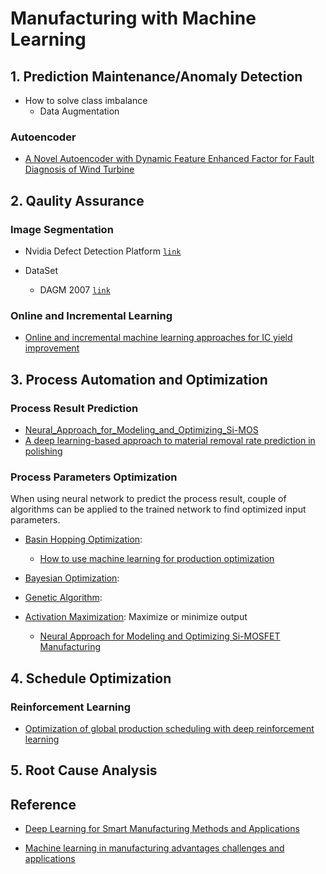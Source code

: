 # Manufacturing with Machine Learning

## 1. Prediction Maintenance/Anomaly Detection

* How to solve class imbalance
  * Data Augmentation 

### Autoencoder

* [A Novel Autoencoder with Dynamic Feature Enhanced Factor for Fault Diagnosis of Wind Turbine](https://www.mdpi.com/2079-9292/9/4/600)


## 2. Qaulity Assurance

### Image Segmentation

* Nvidia Defect Detection Platform [`link`](https://devblogs.nvidia.com/automatic-defect-inspection-using-the-nvidia-end-to-end-deep-learning-platform/)

* DataSet 
   * DAGM 2007 [`link`](https://conferences.mpi-inf.mpg.de/dagm/2007/prizes.html)


### Online and Incremental Learning

* [Online and incremental machine learning approaches for IC yield improvement](https://ieeexplore.ieee.org/document/8203857/)

## 3. Process Automation and Optimization

### Process Result Prediction

* [Neural_Approach_for_Modeling_and_Optimizing_Si-MOS](https://github.com/epadam/Machine-Learning-Tutorial-Demo-Resources/files/7228767/Neural_Approach_for_Modeling_and_Optimizing_Si-MOS.pdf)
* [A deep learning-based approach to material removal rate prediction in polishing](https://www.sciencedirect.com/science/article/abs/pii/S0007850617300136)

### Process Parameters Optimization

When using neural network to predict the process result, couple of algorithms can be applied to the trained network to find optimized input parameters.

* [Basin Hopping Optimization]():
  
  * [How to use machine learning for production optimization](https://towardsdatascience.com/machine-learning-for-production-optimization-e460a0b82237)

* [Bayesian Optimization]():

* [Genetic Algorithm]():

* [Activation Maximization](): Maximize or minimize output 

  * [Neural Approach for Modeling and Optimizing Si-MOSFET Manufacturing](https://ieeexplore.ieee.org/abstract/document/9178720)

## 4. Schedule Optimization

### Reinforcement Learning

* [Optimization of global production scheduling with deep reinforcement learning](https://www.sciencedirect.com/science/article/pii/S221282711830372X)

## 5. Root Cause Analysis

## Reference

* [Deep Learning for Smart Manufacturing Methods and Applications](https://www.sciencedirect.com/science/article/abs/pii/S0278612518300037)

* [Machine learning in manufacturing advantages challenges and applications](https://www.tandfonline.com/doi/full/10.1080/21693277.2016.1192517)

